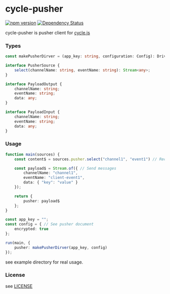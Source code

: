 # cycle-pusher
[![npm version](https://badge.fury.io/js/cycle-pusher.svg)](https://badge.fury.io/js/cycle-pusher)
[![Dependency Status](https://gemnasium.com/badges/github.com/unhappychoice/cycle-pusher.svg)](https://gemnasium.com/github.com/unhappychoice/cycle-pusher)

cycle-pusher is pusher client for [cycle.js](https://cycle.js.org/)

### Types
```typescript
const makePusherDirver = (app_key: string, configuration: Config): Driver<Stream<PayloadInput>, PusherSource>

interface PusherSource {
    select(channelName: string, eventName: string): Stream<any>;
}

interface PayloadOutput {
    channelName: string;
    eventName: string;
    data: any;
}

interface PayloadInput {
    channelName: string;
    eventName: string;
    data: any;
}
```

### Usage

```typescript
function main(sources) {
    const content$ = sources.pusher.select("channel1", "event1") // Receive messages

    const payload$ = Stream.of({ // Send messages
        channelName: "channel1",
        eventName: "client-event1",
        data: { "key": "value" }
    });

    return {
        pusher: payload$
    };
}

const app_key = "";
const config = { // See pusher document
    encrypted: true
};

run(main, {
    pusher: makePusherDirver(app_key, config)
});

```

see example directory for real usage.

### License

see [LICENSE](./LICENSE)